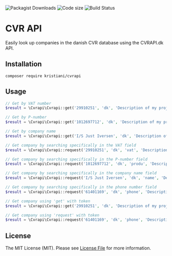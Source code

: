 ![Packagist Downloads](https://img.shields.io/packagist/dt/KristianI/cvrapi)
![Code size](https://img.shields.io/github/languages/code-size/JustIversen/cvrapi)
![Build Status](https://img.shields.io/github/workflow/status/JustIversen/cvrapi/PHP%20Composer)

# CVR API

Easily look up companies in the danish CVR database using the CVRAPI.dk API.

## Installation

`composer require kristiani/cvrapi`

## Usage

```php
// Get by VAT number
$result = \Cvrapi\Cvrapi::get('29910251', 'dk', 'Description of my project');

// Get by P-number
$result = \Cvrapi\Cvrapi::get('1012697712', 'dk', 'Description of my project');

// Get by company name
$result = \Cvrapi\Cvrapi::get('I/S Just Iversen', 'dk', 'Description of my project');

// Get company by searching specifically in the VAT field
$result = \Cvrapi\Cvrapi::request('29910251', 'dk', 'vat', 'Description of my project');

// Get company by searching specifically in the P-number field
$result = \Cvrapi\Cvrapi::request('1012697712', 'dk', 'produ', 'Description of my project');

// Get company by searching specifically in the company name field
$result = \Cvrapi\Cvrapi::request('I/S Just Iversen', 'dk', 'name', 'Description of my project');

// Get company by searching specifically in the phone number field
$result = \Cvrapi\Cvrapi::request('61401169', 'dk', 'phone', 'Description of my project');

// Get company using 'get' with token
$result = \Cvrapi\Cvrapi::get('29910251', 'dk', 'Description of my project', 'secret-token');

// Get company using 'request' with token
$result = \Cvrapi\Cvrapi::request('61401169', 'dk', 'phone', 'Description of my project', 'secret-token');
```

## License
The MIT License (MIT). Please see [License File](LICENSE) for more information.

